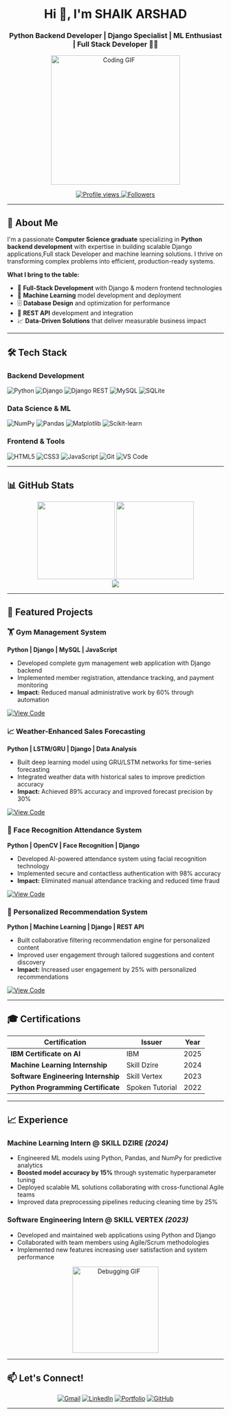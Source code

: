 <h1 align="center">Hi 👋, I'm SHAIK ARSHAD</h1>
<h3 align="center">Python Backend Developer | Django Specialist | ML Enthusiast | Full Stack Developer 👨‍💻</h3>

<p align="center">
  <img src="https://media.giphy.com/media/LMcB8XospGZO8UQq87/giphy.gif" width="300" alt="Coding GIF">
</p>

<p align="center">
  <a href="https://github.com/Arshad0046">
    <img src="https://komarev.com/ghpvc/?username=Arshad0046&color=blue&style=flat-square" alt="Profile views" />
  </a>
  <a href="https://github.com/Arshad0046?tab=followers">
    <img src="https://img.shields.io/github/followers/Arshad0046?label=Followers&style=social" alt="Followers" />
  </a>
</p>

---

## 🚀 About Me

I'm a passionate **Computer Science graduate** specializing in **Python backend development** with expertise in building scalable Django applications,Full stack Developer and machine learning solutions. I thrive on transforming complex problems into efficient, production-ready systems.

**What I bring to the table:**
- 🎯 **Full-Stack Development** with Django & modern frontend technologies
- 🤖 **Machine Learning** model development and deployment
- 🗄️ **Database Design** and optimization for performance
- 🔧 **REST API** development and integration
- 📈 **Data-Driven Solutions** that deliver measurable business impact


---

## 🛠️ Tech Stack

### **Backend Development**
![Python](https://img.shields.io/badge/Python-3776AB?style=for-the-badge&logo=python&logoColor=white)
![Django](https://img.shields.io/badge/Django-092E20?style=for-the-badge&logo=django&logoColor=white)
![Django REST](https://img.shields.io/badge/Django_REST-ff1709?style=for-the-badge&logo=django&logoColor=white)
![MySQL](https://img.shields.io/badge/MySQL-4479A1?style=for-the-badge&logo=mysql&logoColor=white)
![SQLite](https://img.shields.io/badge/SQLite-003B57?style=for-the-badge&logo=sqlite&logoColor=white)

### **Data Science & ML**
![NumPy](https://img.shields.io/badge/NumPy-013243?style=for-the-badge&logo=numpy&logoColor=white)
![Pandas](https://img.shields.io/badge/Pandas-150458?style=for-the-badge&logo=pandas&logoColor=white)
![Matplotlib](https://img.shields.io/badge/Matplotlib-11557c?style=for-the-badge&logo=python&logoColor=white)
![Scikit-learn](https://img.shields.io/badge/Scikit--learn-F7931E?style=for-the-badge&logo=scikit-learn&logoColor=white)

### **Frontend & Tools**
![HTML5](https://img.shields.io/badge/HTML5-E34F26?style=for-the-badge&logo=html5&logoColor=white)
![CSS3](https://img.shields.io/badge/CSS3-1572B6?style=for-the-badge&logo=css3&logoColor=white)
![JavaScript](https://img.shields.io/badge/JavaScript-F7DF1E?style=for-the-badge&logo=javascript&logoColor=black)
![Git](https://img.shields.io/badge/Git-F05032?style=for-the-badge&logo=git&logoColor=white)
![VS Code](https://img.shields.io/badge/VS_Code-007ACC?style=for-the-badge&logo=visual-studio-code&logoColor=white)

---

## 📊 GitHub Stats

<div align="center">
  <a href="https://github.com/Arshad0046">
    <img height="180em" src="https://github-readme-stats.vercel.app/api?username=Arshad0046&show_icons=true&theme=radical&include_all_commits=true&count_private=true&hide_border=true" />
    <img height="180em" src="https://github-readme-stats.vercel.app/api/top-langs/?username=Arshad0046&layout=compact&theme=radical&hide_border=true&langs_count=8" />
  </a>
</div>

<div align="center">
  <a href="https://github.com/Arshad0046">
    <img src="https://github-readme-streak-stats.herokuapp.com/?user=Arshad0046&theme=radical&hide_border=true" />
  </a>
</div>

---

## 💼 Featured Projects

### 🏋️ Gym Management System
**Python | Django | MySQL | JavaScript**
- Developed complete gym management web application with Django backend
- Implemented member registration, attendance tracking, and payment monitoring
- **Impact:** Reduced manual administrative work by 60% through automation

[![View Code](https://img.shields.io/badge/View_Code-181717?style=for-the-badge&logo=github&logoColor=white)](https://github.com/Arshad0046/gym-management-system)

### 📈 Weather-Enhanced Sales Forecasting
**Python | LSTM/GRU | Django | Data Analysis**
- Built deep learning model using GRU/LSTM networks for time-series forecasting
- Integrated weather data with historical sales to improve prediction accuracy
- **Impact:** Achieved 89% accuracy and improved forecast precision by 30%

[![View Code](https://img.shields.io/badge/View_Code-181717?style=for-the-badge&logo=github&logoColor=white)](https://github.com/Arshad0046/sales-forecasting)

### 🤖 Face Recognition Attendance System
**Python | OpenCV | Face Recognition | Django**
- Developed AI-powered attendance system using facial recognition technology
- Implemented secure and contactless authentication with 98% accuracy
- **Impact:** Eliminated manual attendance tracking and reduced time fraud


[![View Code](https://img.shields.io/badge/View_Code-181717?style=for-the-badge&logo=github&logoColor=white)](https://github.com/Arshad0046/face-attendance-system)

### 🎯 Personalized Recommendation System
**Python | Machine Learning | Django | REST API**
- Built collaborative filtering recommendation engine for personalized content
- Improved user engagement through tailored suggestions and content discovery
- **Impact:** Increased user engagement by 25% with personalized recommendations

[![View Code](https://img.shields.io/badge/View_Code-181717?style=for-the-badge&logo=github&logoColor=white)](https://github.com/Arshad0046/recommendation-system)

---

## 🎓 Certifications

<div align="center">

| Certification | Issuer | Year |
|--------------|--------|------|
| **IBM Certificate on AI** | IBM | 2025 |
| **Machine Learning Internship** | Skill Dzire | 2024 |
| **Software Engineering Internship** | Skill Vertex | 2023 |
| **Python Programming Certificate** | Spoken Tutorial | 2022 |

</div>

---

## 📈 Experience

### **Machine Learning Intern** @ SKILL DZIRE *(2024)*
- Engineered ML models using Python, Pandas, and NumPy for predictive analytics
- **Boosted model accuracy by 15%** through systematic hyperparameter tuning
- Deployed scalable ML solutions collaborating with cross-functional Agile teams
- Improved data preprocessing pipelines reducing cleaning time by 25%

### **Software Engineering Intern** @ SKILL VERTEX *(2023)*
- Developed and maintained web applications using Python and Django
- Collaborated with team members using Agile/Scrum methodologies
- Implemented new features increasing user satisfaction and system performance

<p align="center">
  <img src="https://media.giphy.com/media/USV0ym3bVWQJJmNu3N/giphy.gif" width="200" alt="Debugging GIF">
</p>

---

## 📫 Let's Connect!

<div align="center">

[![Gmail](https://img.shields.io/badge/Gmail-D14836?style=for-the-badge&logo=gmail&logoColor=white)](arshadsk32543@gmail.com)
[![LinkedIn](https://img.shields.io/badge/LinkedIn-0077B5?style=for-the-badge&logo=linkedin&logoColor=white)](ttps://www.linkedin.com/in/arshad-sk-695387237/
)
[![Portfolio](https://img.shields.io/badge/Portfolio-4285F4?style=for-the-badge&logo=google-chrome&logoColor=white)](https://arshad0046.github.io/Portfolio/portfolio.html)
[![GitHub](https://img.shields.io/badge/GitHub-181717?style=for-the-badge&logo=github&logoColor=white)](https://github.com/Arshad0046)

</div>

---

<div align="center">

</div>
